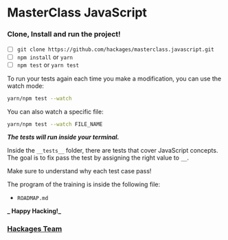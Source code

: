 # MasterClass JavaScript

### Clone, Install and run the project!

- [ ] `git clone https://github.com/hackages/masterclass.javascript.git`
- [ ] `npm install` or `yarn`
- [ ] `npm test` or `yarn test`

To run your tests again each time you make a modification, you can use the watch mode:

```bash
yarn/npm test --watch
```

You can also watch a specific file:

```bash
yarn/npm test --watch FILE_NAME
```

**_The tests will run inside your terminal._**

Inside the `__tests__` folder, there are tests that cover JavaScript concepts. The goal is to fix pass the test by assigning the right value to `__`.

Make sure to understand why each test case pass!

The program of the training is inside the following file:

- `ROADMAP.md`

**_ Happy Hacking!_**

### [Hackages Team](https://hackages.io)
